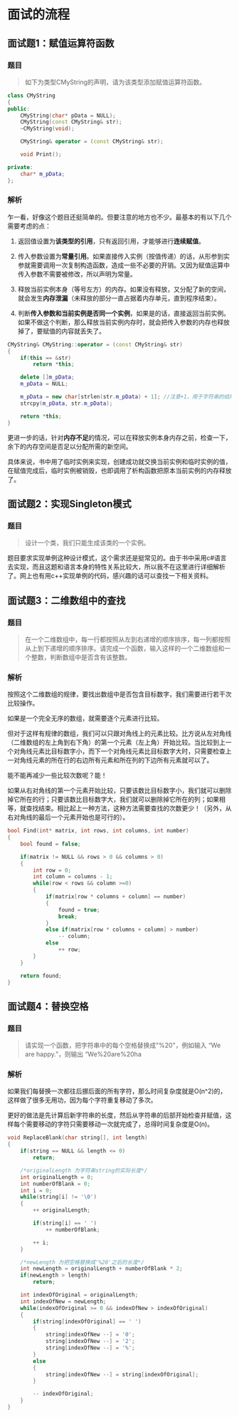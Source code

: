 # 面试的流程

## 面试题1：赋值运算符函数

### 题目

> 如下为类型CMyString的声明，请为该类型添加赋值运算符函数。

```c++
class CMyString
{
public:
    CMyString(char* pData = NULL);
    CMyString(const CMyString& str);
    ~CMyString(void);

    CMyString& operator = (const CMyString& str);

    void Print();

private:
    char* m_pData;
};
```

### 解析

乍一看，好像这个题目还挺简单的。但要注意的地方也不少。最基本的有以下几个需要考虑的点：

1. 返回值设置为**该类型的引用**，只有返回引用，才能够进行**连续赋值**。

2. 传入参数设置为**常量引用**。如果直接传入实例（按值传递）的话，从形参到实参就需要调用一次复制构造函数，造成一些不必要的开销。又因为赋值运算中传入参数不需要被修改，所以声明为常量。

3. 释放当前实例本身（等号左方）的内存。如果没有释放，又分配了新的空间，就会发生**内存泄漏**（未释放的部分一直占据着内存单元，直到程序结束）。

4. 判断**传入参数和当前实例是否同一个实例**，如果是的话，直接返回当前实例。如果不做这个判断，那么释放当前实例内存时，就会把传入参数的内存也释放掉了，要赋值的内容就丢失了。

```c++
CMyString& CMyString::operator = (const CMyString& str)
{
    if(this == &str)
        return *this;

    delete []m_pData;
    m_pData = NULL;

    m_pData = new char[strlen(str.m_pData) + 1]; //注意+1，用于字符串的结尾字符'\0'
    strcpy(m_pData, str.m_pData);

    return *this;
}
```

更进一步的话，针对**内存不足**的情况，可以在释放实例本身内存之前，检查一下，余下的内存空间是否足以分配所需的新空间。

具体来说，书中用了临时实例来实现，创建成功就交换当前实例和临时实例的值，在赋值完成后，临时实例被销毁，也即调用了析构函数把原本当前实例的内存释放了。

## 面试题2：实现Singleton模式

### 题目

> 设计一个类，我们只能生成该类的一个实例。

题目要求实现单例这种设计模式，这个需求还是挺常见的。由于书中采用c#语言去实现，而且这题和语言本身的特性关系比较大，所以我不在这里进行详细解析了。网上也有用c++实现单例的代码，感兴趣的话可以查找一下相关资料。

## 面试题3：二维数组中的查找

### 题目

> 在一个二维数组中，每一行都按照从左到右递增的顺序排序，每一列都按照从上到下递增的顺序排序。请完成一个函数，输入这样的一个二维数组和一个整数，判断数组中是否含有该整数。

### 解析

按照这个二维数组的规律，要找出数组中是否包含目标数字，我们需要进行若干次比较操作。

如果是一个完全无序的数组，就需要逐个元素进行比较。

但对于这样有规律的数组，我们可以只跟对角线上的元素比较。比方说从左对角线（二维数组的左上角到右下角）的第一个元素（左上角）开始比较。当比较到上一个对角线元素比目标数字小，而下一个对角线元素比目标数字大时，只需要检查上一对角线元素的所在行的右边所有元素和所在列的下边所有元素就可以了。

能不能再减少一些比较次数呢？能！

如果从右对角线的第一个元素开始比较，只要该数比目标数字小，我们就可以删除掉它所在的行；只要该数比目标数字大，我们就可以删除掉它所在的列；如果相等，就查找结束。相比起上一种方法，这种方法需要查找的次数更少！（另外，从右对角线的最后一个元素开始也是可行的）。

```c++
bool Find(int* matrix, int rows, int columns, int number)
{
    bool found = false;

    if(matrix != NULL && rows > 0 && columns > 0)
    {
        int row = 0;
        int column = columns - 1;
        while(row < rows && column >=0)
        {
            if(matrix[row * columns + column] == number)
            {
                found = true;
                break;
            }
            else if(matrix[row * columns + column] > number)
                -- column;
            else
                ++ row;
        }
    }

    return found;
}
```

## 面试题4：替换空格

### 题目

> 请实现一个函数，把字符串中的每个空格替换成"%20"，例如输入 “We are happy.”，则输出 “We%20are%20ha

### 解析

如果我们每替换一次都往后挪后面的所有字符，那么时间复杂度就是O(n^2)的，这样做了很多无用功，因为每个字符重复移动了多次。

更好的做法是先计算后新字符串的长度，然后从字符串的后部开始检查并赋值，这样每个需要移动的字符只需要移动一次就完成了，总得时间复杂度是O(n)。

```c++
void ReplaceBlank(char string[], int length)
{
    if(string == NULL && length <= 0)
        return;

    /*originalLength 为字符串string的实际长度*/
    int originalLength = 0;
    int numberOfBlank = 0;
    int i = 0;
    while(string[i] != '\0')
    {
        ++ originalLength;

        if(string[i] == ' ')
            ++ numberOfBlank;

        ++ i;
    }

    /*newLength 为把空格替换成'%20'之后的长度*/
    int newLength = originalLength + numberOfBlank * 2;
    if(newLength > length)
        return;

    int indexOfOriginal = originalLength;
    int indexOfNew = newLength;
    while(indexOfOriginal >= 0 && indexOfNew > indexOfOriginal)
    {
        if(string[indexOfOriginal] == ' ')
        {
            string[indexOfNew --] = '0';
            string[indexOfNew --] = '2';
            string[indexOfNew --] = '%';
        }
        else
        {
            string[indexOfNew --] = string[indexOfOriginal];
        }

        -- indexOfOriginal;
    }
}
```

